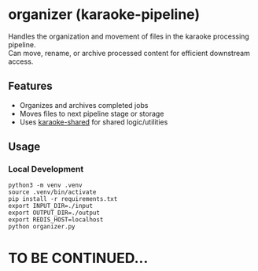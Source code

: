 # organizer (karaoke-pipeline)

Handles the organization and movement of files in the karaoke processing pipeline.  
Can move, rename, or archive processed content for efficient downstream access.

## Features
- Organizes and archives completed jobs
- Moves files to next pipeline stage or storage
- Uses [karaoke-shared](https://github.com/svidal-nlive/karaoke-shared) for shared logic/utilities

## Usage

### Local Development

```
python3 -m venv .venv
source .venv/bin/activate
pip install -r requirements.txt
export INPUT_DIR=./input
export OUTPUT_DIR=./output
export REDIS_HOST=localhost
python organizer.py
```

# TO BE CONTINUED...
